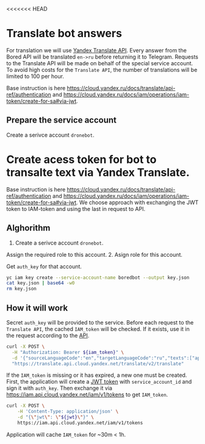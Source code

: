 <<<<<<< HEAD
# Translate bot answers

For translation we will use [Yandex Translate API](https://cloud.yandex.com/en-ru/services/translate). Every answer from the Bored API will be translated `en->ru` before returning it to Telegram. Requests to the Translate API will be made on behalf of the special service account. To avoid high costs for the `Translate API`, the number of translations will be limited to 100 per hour.

Base instruction is here https://cloud.yandex.ru/docs/translate/api-ref/authentication and https://cloud.yandex.ru/docs/iam/operations/iam-token/create-for-sa#via-jwt.

## Prepare the service account
Create a serivce account `dronebot`.
# Create acess token for bot to transalte text via Yandex Translate. 
Base instruction is here https://cloud.yandex.ru/docs/translate/api-ref/authentication and https://cloud.yandex.ru/docs/iam/operations/iam-token/create-for-sa#via-jwt. We choose approach with exchanging the JWT token to IAM-token and using the last in request to API.

## Alghorithm
1. Create a serivce account `dronebot`.

Assign the required role to this account.
2. Asign role for this account.

Get `auth_key` for that account.
```bash
yc iam key create --service-account-name boredbot --output key.json
cat key.json | base64 -w0
rm key.json
```

## How it will work

Secret `auth_key` will be provided to the service. Before each request to the `Translate API`, the cached `IAM_token` will be checked. If it exists, use it in the request according to the [API](https://cloud.yandex.ru/docs/translate/api-ref/authentication).
```bash
curl -X POST \
  -H "Authorization: Bearer ${iam_token}" \
  -d '{"sourceLanguageCode":"en","targetLanguageCode":"ru","texts":["apple"]}' \
  "https://translate.api.cloud.yandex.net/translate/v2/translate"
```

If the `IAM_token` is missing or it has expired, a new one must be created. First, the application will create a [JWT token](https://cloud.yandex.ru/docs/iam/operations/iam-token/create-for-sa#jwt-create) with `service_account_id` and sign it with `auth_key`. Then exchange it via https://iam.api.cloud.yandex.net/iam/v1/tokens to get `IAM_token`.
```bash
curl -X POST \
    -H 'Content-Type: application/json' \
    -d "{\"jwt\": \"${jwt}\"}" \
    https://iam.api.cloud.yandex.net/iam/v1/tokens
```

Application will cache `IAM_token` for ~30m < 1h.
